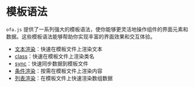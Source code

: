 # 模板语法

`ofa.js` 提供了一系列强大的模板语法，使你能够更灵活地操作组件的界面元素和数据。这些模板语法能够帮助你实现丰富的界面效果和交互体验。

- [文本渲染](../../api/temp-syntax/text-render.md)：快速在模板文件上渲染文本
- [class](../../api/temp-syntax/class.md)：快速在模板文件上渲染类名
- [sync](../../api/temp-syntax/sync.md)：快速同步数据到模板文件
- [条件渲染](../../api/temp-syntax/condition.md)：按需在模板文件上渲染内容
- [列表渲染](../../api/temp-syntax/fill.md)：在模板文件上快速渲染数组数据